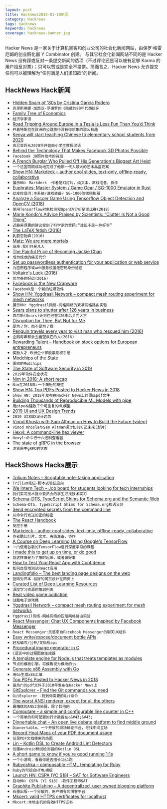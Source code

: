 ```yaml
---
layout: post
title: Hacknews2019-01-10新闻
category: Hacknews
tags: hacknews
keywords: hacknews
coverage: hacknews-banner.jpg
---
```


Hacker News 是一家关于计算机黑客和创业公司的社会化新闻网站，由保罗·格雷厄姆的创业孵化器 Y Combinator 创建。
与其它社会化新闻网站不同的是 Hacker News 没有踩或反对一条提交新闻的选项（不过评论还是可以被有足够 Karma 的用户投反对票）；只可以赞或是完全不投票。简而言之，Hacker News 允许提交任何可以被理解为“任何满足人们求知欲”的新闻。

## HackNews Hack新闻


- [Hidden Spain of &#39;80s by Cristina Garcia Rodero](https://www.magnumphotos.com/arts-culture/society-arts-culture/cristina-garcia-rodero-espana-oculta/)
- `克里斯蒂娜·加西亚·罗德罗的《隐藏的80年代西班牙`
- [Family Tree of Economics](http://pc.blogspot.com/2010/03/family-tree-of-economics.html)
- `经济学家谱`
- [Road Tripping Around Europe in a Tesla Is Less Fun Than You’d Think](https://www.bloomberg.com/graphics/2018-tesla-road-trip/)
- `开着特斯拉在欧洲的公路旅行没有你想象的那么有趣`
- [Kenya will start teaching Chinese to elementary school students from 2020](https://qz.com/africa/1517681/kenya-to-teach-mandarin-chinese-in-primary-classrooms/)
- `肯尼亚将从2020年开始向小学生教授汉语`
- [Behind the Technology That Makes Facebook 3D Photos Possible](https://www.alanzucconi.com/?p=9493)
- `Facebook 3D照片技术的背后`
- [A French Burglar Who Pulled Off His Generation&#39;s Biggest Art Heist](https://www.newyorker.com/magazine/2019/01/14/the-french-burglar-who-pulled-off-his-generations-biggest-art-heist)
- `一个法国窃贼成功地完成了他那一代人最大的艺术品盗窃案`
- [Show HN: Markdeck – author cool slides, text-only, offline-ready, collaborative](https://github.com/arnehilmann/markdeck#markdeck---presentations-as-code)
- `展示HN: Markdeck -作者酷幻灯片，纯文本，离线准备，协作`
- [Euphrates: Master System / Game Gear / SG-1000 Emulator in Rust](https://github.com/mikebenfield/euphrates)
- `幼发拉底河:主系统/游戏装备/ SG-1000防锈模拟器`
- [Analyze a Soccer Game Using Tensorflow Object Detection and OpenCV (2018)](https://towardsdatascience.com/analyse-a-soccer-game-using-tensorflow-object-detection-and-opencv-e321c230e8f2?gi=a370231cdec7)
- `使用Tensorflow对象检测和OpenCV分析足球比赛(2018)`
- [Marie Kondo&#39;s Advice Praised by Scientists: “Clutter Is Not a Good Thing”](https://www.inverse.com/article/52319-marie-kondo-tidying-up-clutter)
- `近藤麻理惠的建议受到了科学家的赞扬:“凌乱不是一件好事”`
- [The LaTeX fetish (2016)](http://www.danielallington.net/2016/09/the-latex-fetish/)
- `乳胶恋物癖(2016)`
- [Matz: We are mere mortals](https://twitter.com/yukihiro_matz/status/1082418360501948416)
- `马茨:我们只是凡人`
- [The Painful Price of Becoming Jackie Chan](https://newrepublic.com/article/152848/painful-price-becoming-jackie-chan)
- `成为成龙的痛苦代价`
- [Set up passwordless authentication for your application or web service](https://github.com/Remmeauth/remme-core/tree/dev)
- `为应用程序或web服务设置无密码身份验证`
- [Voltaire&#39;s Luck (2016)](https://www.laphamsquarterly.org/luck/voltaires-luck)
- `伏尔泰的好运(2016)`
- [Facebook is the New Crapware](https://techcrunch.com/2019/01/09/facebook-is-the-new-crapware/)
- `Facebook是一个新的垃圾软件`
- [Show HN: Yggdrasil Network – compact mesh routing experiment for mesh networks](https://yggdrasil-network.github.io)
- `展示HN: Yggdrasil网络-网格网络的紧凑网格路由实验`
- [Sears plans to shutter after 126 years in business](https://www.cnbc.com/2019/01/06/sears-rejects-eddie-lamperts-bid-to-save-company-will-liquidate-.html)
- `西尔斯(Sears)计划在经营126年后关门大吉`
- [Disruption for Thee, But Not for Me](http://locusmag.com/2019/01/cory-doctorow-disruption-for-thee-but-not-for-me/)
- `是为了你，而不是为了我`
- [Penguin travels every year to visit man who rescued him (2016)](https://www.cbc.ca/news/trending/dindim-o-lindo-pinguim-1.3487668)
- `企鹅每年都会去看望救它的人(2016)`
- [Rewarding Talent – Handbook on stock options for European entrepreneurs](https://www.indexventures.com/rewardingtalent)
- `奖励人才-欧洲企业家股票期权手册`
- [Modchips of the State](https://trmm.net/Modchips)
- `国家的Modchips`
- [The State of Software Security in 2019](https://noncombatant.org/2019/01/06/state-of-security-2019/)
- `2019年软件安全状况`
- [Nim in 2018: A short recap](https://nim-lang.org/blog/2019/01/08/nim-in-2018-a-short-recap.html)
- `Nim在2018年:一个简短的概述`
- [Show HN: Top PDFs Posted to Hacker News in 2018](https://getpolarized.io/2019/01/08/top-pdfs-of-2018-hackernews.html)
- `Show HN: 2018年发布在Hacker News上的顶级pdf文件`
- [Building Thousands of Reproducible ML Models with pipe](https://data.blog/2019/01/08/building-thousands-of-reproducible-ml-models-with-pipe-the-automattic-machine-learning-pipeline/)
- `用pipe构建数千个可重复的ML模型`
- [2019 UI and UX Design Trends](https://shakuro.com/blog/2019-ui-and-ux-design-trends/)
- `2019 UI和UX设计趋势`
- [Vinod Khosla with Sam Altman on How to Build the Future [video]](https://blog.ycombinator.com/vinod-khosla-on-how-to-build-the-future/)
- `Vinod Khosla与Sam Altman探讨如何打造未来[影片]`
- [Hexyl: A command-line hex viewer](https://github.com/sharkdp/hexyl)
- `Hexyl:命令行十六进制查看器`
- [The state of gRPC in the browser](https://grpc.io/blog/state-of-grpc-web)
- `浏览器中gRPC的状态`


## HackShows Hacks展示

- [ Trilium Notes – Scriptable note-taking application](https://github.com/zadam/trilium)
- `Trilium笔记-脚本式笔记应用`
- [ We Intern Tech – Job board for students looking for tech internships](https://weintern.tech)
- `我们实习技术就业委员会的学生寻找技术实习`
- [ Schema-DTS, TypeScript Shims for Schema.org and the Semantic Web](https://github.com/google/schema-dts)
- `Schema-DTS, TypeScript Shims for Schema.org和语义网`
- [ Send encrypted secrets from the command line](https://www.fluidkeys.com/blog/release-0-3-send-encrypted-secrets/)
- `从命令行发送加密的秘密`
- [ The React Handbook](https://reacthandbook.com)
- `反应手册`
- [ Markdeck – author cool slides, text-only, offline-ready, collaborative](https://github.com/arnehilmann/markdeck#markdeck---presentations-as-code)
- `作者酷幻灯片，文本，离线准备，协作`
- [ A Course on Deep Learning Using Google&#39;s TensorFlow](https://github.com/astorfi/TensorFlow-World#5)
- `一门使用谷歌的TensorFlow进行深度学习的课程`
- [ I made this to get up on time, or do good](https://getupordie.com/)
- `我这样做是为了按时起床，或者做好事`
- [ How to Test Your React App with Confidence](https://peterhrynkow.com/testing/2019/01/01/testing-atoms-and-molecules.html)
- `如何自信地测试React应用`
- [ Landingfolio – The best landing page designs on the web](https://www.landingfolio.com/?ref=ycombinator)
- `登陆对开本-最好的网页设计在网页上`
- [ Curated List of Deep Learning Resources](https://github.com/astorfi/medgan)
- `深度学习资源的策划列表`
- [ Beat video game addiction](http://gamequitters.com)
- `战胜电子游戏瘾`
- [ Yggdrasil Network – compact mesh routing experiment for mesh networks](https://yggdrasil-network.github.io)
- `Yggdrasil网络-网格网络的压缩网格路由实验`
- [ React Messenger: Chat UX Components Inspired by Facebook Messenger](https://github.com/sejr/react-messenger)
- `React Messenger:灵感来自Facebook Messenger的聊天UX组件`
- [ Easy write/expose/document bottle APIs](https://bottle-tools.readthedocs.io/en/latest/)
- `轻松编写/公开/文档瓶api`
- [ Procedural image generator in C](https://github.com/andportnoy/imggen)
- `C语言中的过程图像生成器`
- [ A template engine for Node.js that treats templates as modules](https://www.producthunt.com/posts/node-hypertext-preprocessor)
- `节点的模板引擎。将模板视为模块的js`
- [ Generate x86 Assembly with Go](https://github.com/mmcloughlin/avo)
- `用Go生成x86汇编`
- [ Top PDFs Posted to Hacker News in 2018](https://getpolarized.io/2019/01/08/top-pdfs-of-2018-hackernews.html)
- `最热门的pdf文件于2018年发布在Hacker News上`
- [ GitExplorer – Find the Git commands you need](http://gitexplorer.com)
- `GitExplorer -找到你需要的Git命令`
- [ The worst ANSI renderer, except for all the others](https://hpjansson.org/blag/2019/01/07/the-worst-ansi-renderer-except-for-all-the-others/)
- `最糟糕的ANSI渲染器，除了其他的`
- [ Computare – a simple and configurable line counter in C&#43;&#43;](https://github.com/tinfoilboy/computare)
- `一个简单的和可配置的行计数器在c&#43;&#43;`
- [ Dinnertable.chat – An open live debate platform to find middle ground](https://dinnertable.chat)
- `Dinnertable。一个开放的现场辩论平台，寻找中间立场`
- [ Record Heat Maps of your PDF document usage](https://news.ycombinator.com/item?id=18839249)
- `记录PDF文档使用的热图`
- [ Lin – Kotlin DSL to Create Android Lint Detectors](https://github.com/Serchinastico/Lin)
- `创建Android棉绒检测器的Kotlin DSL`
- [ A short game to know if you&#39;re good running 1:1s](https://www.oneonemeeting.com/choose-your-own-adventure.html)
- `一个小游戏，看看你是否擅长1比1跑`
- [ Rubyoshka – composable HTML templating for Ruby](https://github.com/digital-fabric/rubyoshka#installing-rubyoshka)
- `Ruby的可组合HTML模板`
- [Launch HN: CSPA (YC S18) – SAT for Software Engineers](https://news.ycombinator.com/item?id=18852348)
- `启动HN: CSPA (YC S18) -软件工程师SAT`
- [ Graphite Publishing – A decentralized, user owned blogging platform](https://publishing.graphitedocs.com)
- `石墨出版-一个分散的，用户拥有的博客平台`
- [ Mkcert: valid HTTPS certificates for localhost](https://blog.filippo.io/mkcert-valid-https-certificates-for-localhost/)
- `Mkcert:本地主机的有效HTTPS证书`


